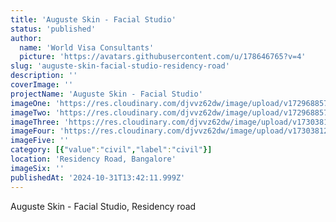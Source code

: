 ```yaml
---
title: 'Auguste Skin - Facial Studio'
status: 'published'
author:
  name: 'World Visa Consultants'
  picture: 'https://avatars.githubusercontent.com/u/178646765?v=4'
slug: 'auguste-skin-facial-studio-residency-road'
description: ''
coverImage: ''
projectName: 'Auguste Skin - Facial Studio'
imageOne: 'https://res.cloudinary.com/djvvz62dw/image/upload/v1729688572/greywall/projects/Auguste%20Skin%20Images/AugusteSkinImage1_hys4p9.webp'
imageTwo: 'https://res.cloudinary.com/djvvz62dw/image/upload/v1729688572/greywall/projects/Auguste%20Skin%20Images/AugusteSkinImage2_buiado.webp'
imageThree: 'https://res.cloudinary.com/djvvz62dw/image/upload/v1730381282/greywall/projects/Auguste%20Skin%20Images/IMG_0130_jej7pg.jpg'
imageFour: 'https://res.cloudinary.com/djvvz62dw/image/upload/v1730381284/greywall/projects/Auguste%20Skin%20Images/IMG_0598_hn806f.jpg'
imageFive: ''
category: [{"value":"civil","label":"civil"}]
location: 'Residency Road, Bangalore'
imageSix: ''
publishedAt: '2024-10-31T13:42:11.999Z'
---
```


Auguste Skin - Facial Studio, Residency road